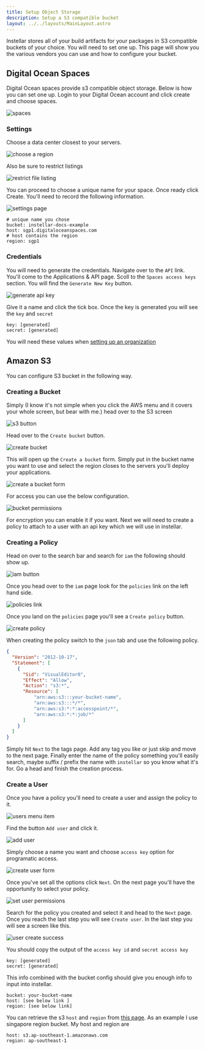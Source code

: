 ```yaml
---
title: Setup Object Storage
description: Setup a S3 compatible bucket
layout: ../../layouts/MainLayout.astro
---
```


Instellar stores all of your build artifacts for your packages in S3 compatible buckets of your choice. You will need to set one up. This page will show you the various vendors you can use and how to configure your bucket.

## Digital Ocean Spaces

Digital Ocean spaces provide s3 compatible object storage. Below is how you can set one up. Login to your Digital Ocean account and click create and choose spaces. 

![spaces](/assets/digital-ocean/spaces.png)

### Settings

Choose a data center closest to your servers.

![choose a region](/assets/digital-ocean/choose-data-center.png)

Also be sure to restrict listings

![restrict file listing](/assets/digital-ocean/restrict-file-listing.png)

You can proceed to choose a unique name for your space. Once ready click Create. You'll need to record the following information.

![settings page](/assets/digital-ocean/settings-page.png)

```shell
# unique name you chose
bucket: instellar-docs-example 
host: sgp1.digitaloceanspaces.com
# host contains the region
region: sgp1
```

### Credentials

You will need to generate the credentials. Navigate over to the `API` link. You'll come to the Applications & API page. Scoll to the `Spaces access keys` section. You will find the `Generate New Key` button.

![generate api key](/assets/digital-ocean/generate-api-key.png)

Give it a name and click the tick box. Once the key is generated you will see the `key` and `secret`

```shell
key: [generated]
secret: [generated]
```

You will need these values when [setting up an organization](/en/setup-an-organization)

## Amazon S3

You can configure S3 bucket in the following way.

### Creating a Bucket

Simply (I know it's not simple when you click the AWS menu and it covers your whole screen, but bear with me.) head over to the S3 screen

![s3 button](/assets/aws/s3-button.png)

Head over to the `Create bucket` button.

![create bucket](/assets/aws/create-bucket-button.png)

This will open up the `Create a bucket` form. Simply put in the bucket name you want to use and select the region closes to the servers you'll deploy your applications.

![create a bucket form](/assets/aws/create-a-bucket-form.png)

For access you can use the below configuration.

![bucket permissions](/assets/aws/bucket-permission-settings.png)

For encryption you can enable it if you want. Next we will need to create a policy to attach to a user with an api key which we will use in instellar.

### Creating a Policy

Head on over to the search bar and search for `iam` the following should show up.

![iam button](/assets/aws/iam-button.png)

Once you head over to the `iam` page look for the `policies` link on the left hand side.

![policies link](/assets/aws/policies-link.png)

Once you land on the `policies` page you'll see a `Create policy` button.

![create policy](/assets/aws/create-policy-button.png)

When creating the policy switch to the `json` tab and use the following policy.

```json
{
  "Version": "2012-10-17",
  "Statement": [
    {
      "Sid": "VisualEditor0",
      "Effect": "Allow",
      "Action": "s3:*",
      "Resource": [
          "arn:aws:s3:::your-bucket-name",
          "arn:aws:s3:::*/*",
          "arn:aws:s3:*:*:accesspoint/*",
          "arn:aws:s3:*:*:job/*"
      ]
    }
  ]
}
```

Simply hit `Next` to the tags page. Add any tag you like or just skip and move to the next page. Finally enter the name of the policy something you'll easily search, maybe suffix / prefix the name with `instellar` so you know what it's for. Go a head and finish the creation process.

### Create a User

Once you have a policy you'll need to create a user and assign the policy to it.

![users menu item](/assets/aws/users-menu-item.png)

Find the button `Add user` and click it.

![add user](/assets/aws/add-user-button.png)

Simply choose a name you want and choose `access key` option for programatic access.

![create user form](/assets/aws/create-user-form.png)

Once you've set all the options click `Next`. On the next page you'll have the opportunity to select your policy.

![set user permissions](/assets/aws/set-user-permissions.png)

Search for the policy you created and select it and head to the `Next` page. Once you reach the last step you will see `Create user`. In the last step you will see a screen like this.

![user create success](/assets/aws/user-create-success.png)

You should copy the output of the `access key id` and `secret access key`

```shell
key: [generated]
secret: [generated]
```

This info combined with the bucket config should give you enough info to input into instellar.

```shell
bucket: your-bucket-name
host: [see below link ]
region: [see below link]
```

You can retrieve the s3 `host` and `region` from [this page](https://docs.aws.amazon.com/general/latest/gr/s3.html). As an example I use singapore region bucket. My host and region are

```shell
host: s3.ap-southeast-1.amazonaws.com
region: ap-southeast-1
```


